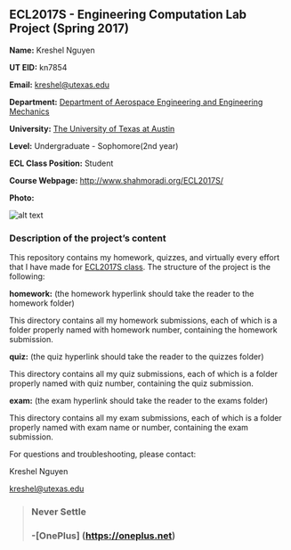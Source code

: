 ## ECL2017S - Engineering Computation Lab Project (Spring 2017)

**Name:** Kreshel Nguyen

**UT EID:** kn7854

**Email:** kreshel@utexas.edu

**Department:** [Department of Aerospace Engineering and Engineering Mechanics](http://www.ae.utexas.edu)

**University:** [The University of Texas at Austin](http://www.utexas.edu)

**Level:** Undergraduate - Sophomore(2nd year)

**ECL Class Position:** Student

**Course Webpage:** http://www.shahmoradi.org/ECL2017S/

**Photo:** 

![alt text](http://i.imgur.com/RE6D5Es.png "kresh")

### Description of the project’s content

This repository contains my homework, quizzes, and virtually every effort that I have made for [ECL2017S class](http://www.shahmoradi.org/ECL2017S/). The structure of the project is the following:

**homework:** (the homework hyperlink should take the reader to the homework folder)

This directory contains all my homework submissions, each of which is a folder properly named with homework number, containing the homework submission.

**quiz:** (the quiz hyperlink should take the reader to the quizzes folder)

This directory contains all my quiz submissions, each of which is a folder properly named with quiz number, containing the quiz submission.

**exam:** (the exam hyperlink should take the reader to the exams folder)

This directory contains all my exam submissions, each of which is a folder properly named with exam name or number, containing the exam submission.

For questions and troubleshooting, please contact:

Kreshel Nguyen

kreshel@utexas.edu

> ### Never Settle
> ### -[OnePlus] (https://oneplus.net)
